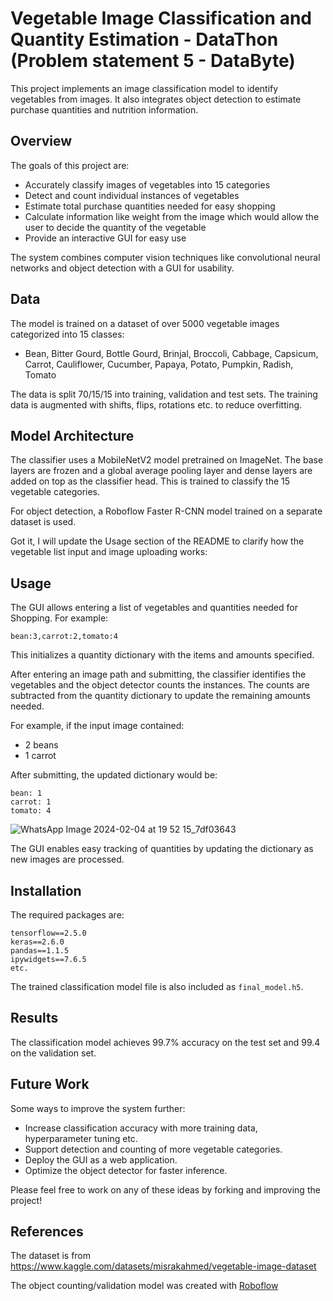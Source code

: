 # Vegetable Image Classification and Quantity Estimation - DataThon (Problem statement 5 - DataByte)

This project implements an image classification model to identify vegetables from images. It also integrates object detection to estimate purchase quantities and nutrition information.

## Overview

The goals of this project are:

- Accurately classify images of vegetables into 15 categories
- Detect and count individual instances of vegetables
- Estimate total purchase quantities needed for easy shopping
- Calculate information like weight from the image which would allow the user to decide the quantity of the vegetable
- Provide an interactive GUI for easy use

The system combines computer vision techniques like convolutional neural networks and object detection with a GUI for usability.

## Data

The model is trained on a dataset of over 5000 vegetable images categorized into 15 classes:

- Bean, Bitter Gourd, Bottle Gourd, Brinjal, Broccoli, Cabbage, Capsicum, Carrot, Cauliflower, Cucumber, Papaya, Potato, Pumpkin, Radish, Tomato

The data is split 70/15/15 into training, validation and test sets. The training data is augmented with shifts, flips, rotations etc. to reduce overfitting.

## Model Architecture

The classifier uses a MobileNetV2 model pretrained on ImageNet. The base layers are frozen and a global average pooling layer and dense layers are added on top as the classifier head. This is trained to classify the 15 vegetable categories.

For object detection, a Roboflow Faster R-CNN model trained on a separate dataset is used.

Got it, I will update the Usage section of the README to clarify how the vegetable list input and image uploading works:

## Usage

The GUI allows entering a list of vegetables and quantities needed for Shopping. For example:

```
bean:3,carrot:2,tomato:4
```

This initializes a quantity dictionary with the items and amounts specified.

After entering an image path and submitting, the classifier identifies the vegetables and the object detector counts the instances. The counts are subtracted from the quantity dictionary to update the remaining amounts needed. 

For example, if the input image contained:

- 2 beans
- 1 carrot

After submitting, the updated dictionary would be:

```
bean: 1
carrot: 1
tomato: 4
```
![WhatsApp Image 2024-02-04 at 19 52 15_7df03643](https://github.com/AbhishekNair050/Vegetable-Classification/assets/114457983/f7f06af3-d057-4b03-81fa-ddf48de63c3b)

The GUI enables easy tracking of quantities by updating the dictionary as new images are processed.

## Installation

The required packages are:

```
tensorflow==2.5.0
keras==2.6.0
pandas==1.1.5 
ipywidgets==7.6.5
etc.
```

The trained classification model file is also included as `final_model.h5`.

## Results

The classification model achieves 99.7% accuracy on the test set and 99.4 on the validation set.

## Future Work

Some ways to improve the system further:

- Increase classification accuracy with more training data, hyperparameter tuning etc. 
- Support detection and counting of more vegetable categories.
- Deploy the GUI as a web application.
- Optimize the object detector for faster inference.

Please feel free to work on any of these ideas by forking and improving the project!

## References

The dataset is from https://www.kaggle.com/datasets/misrakahmed/vegetable-image-dataset

The object counting/validation model was created with [Roboflow](https://roboflow.com)
